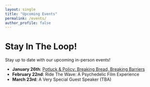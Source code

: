 ```yaml
---
layout: single
title: "Upcoming Events"
permalink: /events/
author_profile: false
---
```

# Stay In The Loop!

Stay up to date with our upcoming in-person events!

- **January 26th**: [Potluck & Policy: Breaking Bread, Breaking Barriers](https://lu.ma/xrlzyo7s)
- **February 22nd**: Ride The Wave: A Psychedelic Film Experience
- **March 23rd**: A Very Special Guest Speaker (TBA)
